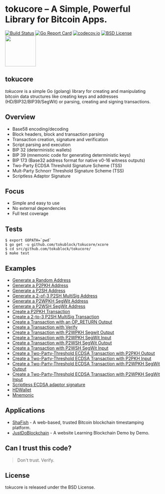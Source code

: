 # tokucore – A Simple, Powerful Library for Bitcoin Apps.

[![Build Status](https://travis-ci.org/tokublock/tokucore.png)](https://travis-ci.org/tokublock/tokucore) [![Go Report Card](https://goreportcard.com/badge/github.com/tokublock/tokucore)](https://goreportcard.com/report/github.com/tokublock/tokucore) [![codecov.io](https://codecov.io/gh/tokublock/tokucore/graphs/badge.svg)](https://codecov.io/gh/tokublock/tokucore/branch/master) [![BSD License](http://img.shields.io/badge/license-BSD-blue.svg?style=flat)](LICENSE) <img src="http://segwit.co/static/public/images/logo.png" width="100">


## tokucore

*tokucore* is a simple Go (golang) library for creating and manipulating bitcoin data structures like creating keys and addresses (HD/BIP32/BIP39/SegWit) or parsing, creating and signing transactions.

## Overview

* Base58 encoding/decoding
* Block headers, block and transaction parsing
* Transaction creation, signature and verification
* Script parsing and execution
* BIP 32 (deterministic wallets)
* BIP 39 (mnemonic code for generating deterministic keys)
* BIP 173 (Base32 address format for native v0-16 witness outputs)
* Two-Party ECDSA Threshold Signature Scheme (TSS)
* Mult-Party Schnorr Threshold Signature Scheme (TSS)
* Scriptless Adaptor Signature

## Focus

* Simple and easy to use
* No external dependencies
* Full test coverage

## Tests

```
$ export GOPATH=`pwd`
$ go get -u github.com/tokublock/tokucore/xcore
$ cd src/github.com/tokublock/tokucore/
$ make test
```

## Examples

- [Generate a Random Address](examples/address_rand.go)
- [Generate a P2PKH Address](examples/address_p2pkh.go)
- [Generate a P2SH Address](examples/address_p2sh.go)
- [Generate a 2-of-3 P2SH MultiSig Address](examples/address_multisig.go)
- [Generate a P2WPKH SegWit Address](examples/address_p2wpkh.go)
- [Generate a P2WSH  SegWit Address](examples/address_p2wsh.go)
- [Create a P2PKH Transaction](examples/transaction_p2pkh.go)
- [Create a 2-to-3 P2SH MultiSig Transaction](examples/transaction_multisig.go)
- [Create a Transaction with an OP_RETURN Output](examples/transaction_opreturn.go)
- [Create a Transaction with Verify](examples/transaction_p2pkh.go)
- [Create a Transaction with P2WPKH Segwit Output](examples/transaction_p2wpkh.go)
- [Create a Transaction with P2WPKH SegWit Input](examples/transaction_p2wpkh.go)
- [Create a Transaction with P2WSH  SegWit Output](examples/transaction_p2wsh.go)
- [Create a Transaction with P2WSH  SegWit Input](examples/transaction_p2wsh.go)
- [Create a Two-Party-Threshold ECDSA Transaction with P2PKH Output](examples/two_party_ecdsa_transaction_p2pkh.go)
- [Create a Two-Party-Threshold ECDSA Transaction with P2PKH Input](examples/two_party_ecdsa_transaction_p2pkh.go)
- [Create a Two-Party-Threshold ECDSA Transaction with P2WPKH SegWit Output](examples/two_party_ecdsa_transaction_p2wpkh.go)
- [Create a Two-Party-Threshold ECDSA Transaction with P2WPKH SegWit Input](examples/two_party_ecdsa_transaction_p2wpkh.go)
- [Scriptless ECDSA adaptor signature](examples/scriptless_ecdsa.go)
- [HDWallet](examples/hdwallet.go)
- [Mnemonic](examples/bip39.go)

## Applications

- [ShaFish](https://shafish.com) - A web-based, trusted Bitcoin blockchain timestamping platform.
- [JustDoBlockchain](https://justdoblockchain.com) - A website Learning Blockchain Demo by Demo.

## Can I trust this code?
> Don't trust. Verify.

## License

tokucore is released under the BSD License.

